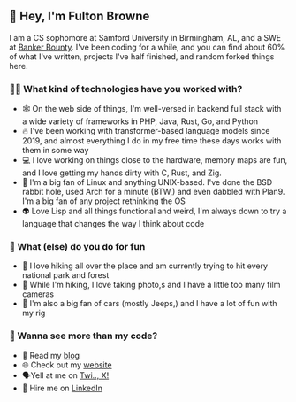 ## 👋 Hey, I'm Fulton Browne
I am a CS sophomore at Samford University in Birmingham, AL, and a SWE at [Banker Bounty](https://www.bankerbounty.com/). I've been coding for a while, and you can find about 60% of what I've written, projects I've half finished, and random forked things here.
### 👨‍💻 What kind of technologies have you worked with?
- 🕸️ On the web side of things, I'm well-versed in backend full stack with a wide variety of frameworks in PHP, Java, Rust, Go, and Python
- 🔥 I've been working with transformer-based language models since 2019, and almost everything I do in my free time these days works with them in some way
- 💻 I love working on things close to the hardware, memory maps are fun, and I love getting my hands dirty with C, Rust, and Zig.
- 🐧 I'm a big fan of Linux and anything UNIX-based. I've done the BSD rabbit hole, used Arch for a minute (BTW,) and even dabbled with Plan9. I'm a big fan of any project rethinking the OS
- 👽 Love Lisp and all things functional and weird, I'm always down to try a language that changes the way I think about code
### 🍻 What (else) do you do for fun
- 🥾 I love hiking all over the place and am currently trying to hit every national park and forest
- 📸 While I'm hiking, I love taking photo,s and I have a little too many film cameras
- 🚙 I'm also a big fan of cars (mostly Jeeps,) and I have a lot of fun with my rig

### 🔖 Wanna see more than my code?

- 📖 Read my [blog](https://fultonsramblings.substack.com/)
- 🌐 Check out my [website](https://fulton.software)
- 🗣️Yell at me on [Twi.., X!](https://twitter.com/BrowneFulton)
- 🤝 Hire me on [LinkedIn](https://www.linkedin.com/in/fulton-browne-925a20245/)


